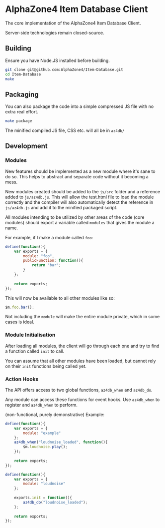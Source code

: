 AlphaZone4 Item Database Client
=========

The core implementation of the AlphaZone4 Item Database Client.

Server-side technologies remain closed-source.

Building
-

Ensure you have Node.JS installed before building.

```bash
git clone git@github.com:AlphaZone4/Item-Database.git
cd Item-Database
make
```

Packaging
-

You can also package the code into a simple compressed JS file with no extra real effort.

```bash
make package
```

The minified compiled JS file, CSS etc. will all be in `az4db/`

Development
-

### Modules

New features should be implemented as a new module where it's sane to do so. This helps to abstract and separate code without it becoming a mess.

New modules created should be added to the `js/src` folder and a reference added to `js/az4db.js`. This will allow the test.html file to load the module correctly and the compiler will also automatically detect the reference in `js/az4db.js` and add it to the minified packaged script.

All modules intending to be utilized by other areas of the code (core modules) should export a variable called `modules` that gives the module a name.

For example, if I make a module called `foo`:

```javascript
define(function(){
    var exports = {
        module: "foo",
        publicFunction: function(){
            return "bar";
        }
    };
    
    return exports;
});
```

This will now be available to all other modules like so:
```javascript
$m.foo.bar();
```

Not including the `module` will make the entire module private, which in some cases is ideal.

### Module Initialisation

After loading all modules, the client will go through each one and try to find a function called `init` to call.

You can assume that all other modules have been loaded, but cannot rely on their `init` functions being called yet.

### Action Hooks

The API offers access to two global functions, `az4db_when` and `az4db_do`.

Any module can access these functions for event hooks. Use `az4db_when` to register and `az4db_when` to perform.

(non-functional, purely demonstrative) Example:

```javascript
define(function(){
    var exports = {
        module: "example"
    };
    az4db_when("loudnoise_loaded", function(){
        $m.loudnoise.play();
    });
    
    return exports;
});

define(function(){
    var exports = {
        module: "loudnoise"
    };
    
    exports.init = function(){
        az4db_do("loudnoise_loaded");
    };
    
    return exports;
});
```
